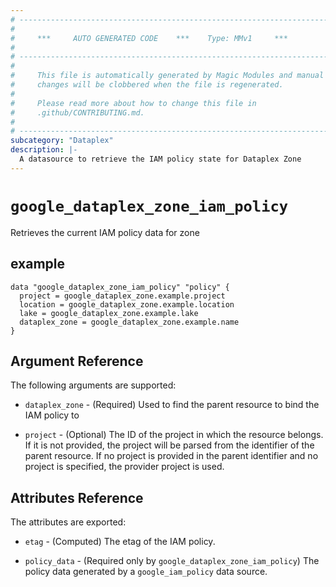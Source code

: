 ```yaml
---
# ----------------------------------------------------------------------------
#
#     ***     AUTO GENERATED CODE    ***    Type: MMv1     ***
#
# ----------------------------------------------------------------------------
#
#     This file is automatically generated by Magic Modules and manual
#     changes will be clobbered when the file is regenerated.
#
#     Please read more about how to change this file in
#     .github/CONTRIBUTING.md.
#
# ----------------------------------------------------------------------------
subcategory: "Dataplex"
description: |-
  A datasource to retrieve the IAM policy state for Dataplex Zone
---
```



# `google_dataplex_zone_iam_policy`
Retrieves the current IAM policy data for zone


## example

```hcl
data "google_dataplex_zone_iam_policy" "policy" {
  project = google_dataplex_zone.example.project
  location = google_dataplex_zone.example.location
  lake = google_dataplex_zone.example.lake
  dataplex_zone = google_dataplex_zone.example.name
}
```

## Argument Reference

The following arguments are supported:

* `dataplex_zone` - (Required) Used to find the parent resource to bind the IAM policy to

* `project` - (Optional) The ID of the project in which the resource belongs.
    If it is not provided, the project will be parsed from the identifier of the parent resource. If no project is provided in the parent identifier and no project is specified, the provider project is used.

## Attributes Reference

The attributes are exported:

* `etag` - (Computed) The etag of the IAM policy.

* `policy_data` - (Required only by `google_dataplex_zone_iam_policy`) The policy data generated by
  a `google_iam_policy` data source.
